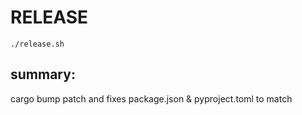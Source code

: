 # RELEASE

```
./release.sh
```

## summary:
cargo bump patch
and fixes package.json & pyproject.toml to match
